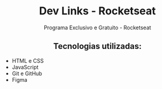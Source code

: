 <h1 align ="center"> Dev Links - Rocketseat</h1>
<p align ="center"> Programa Exclusivo e Gratuito - Rocketseat
<h2 align ="center"> Tecnologias utilizadas: </h2>

<ul>
    <li> HTML e CSS</li>
    <li> JavaScript </li>
    <li> Git e GitHub</li>
    <li> Figma </li>
</ul>